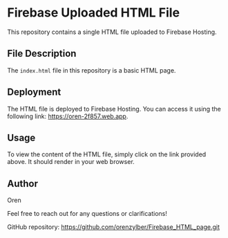 # Firebase Uploaded HTML File

This repository contains a single HTML file uploaded to Firebase Hosting.

## File Description

The `index.html` file in this repository is a basic HTML page.

## Deployment

The HTML file is deployed to Firebase Hosting. You can access it using the following link: https://oren-2f857.web.app.

## Usage

To view the content of the HTML file, simply click on the link provided above. It should render in your web browser.

## Author

Oren

Feel free to reach out for any questions or clarifications!


GitHub repository: https://github.com/orenzylber/Firebase_HTML_page.git